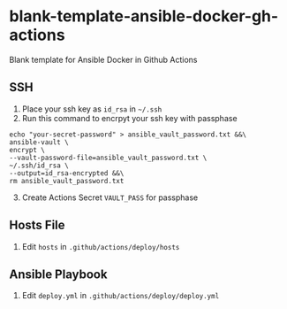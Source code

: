 # blank-template-ansible-docker-gh-actions
Blank template for Ansible Docker in Github Actions

## SSH

1) Place your ssh key as ```id_rsa``` in ```~/.ssh```
2) Run this command to encrpyt your ssh key with passphase

```
echo "your-secret-password" > ansible_vault_password.txt &&\
ansible-vault \
encrypt \
--vault-password-file=ansible_vault_password.txt \
~/.ssh/id_rsa \
--output=id_rsa-encrypted &&\
rm ansible_vault_password.txt
```
3) Create Actions Secret ```VAULT_PASS``` for passphase

## Hosts File

1) Edit ```hosts``` in ```.github/actions/deploy/hosts```

## Ansible Playbook

1) Edit ```deploy.yml``` in ```.github/actions/deploy/deploy.yml``` 
